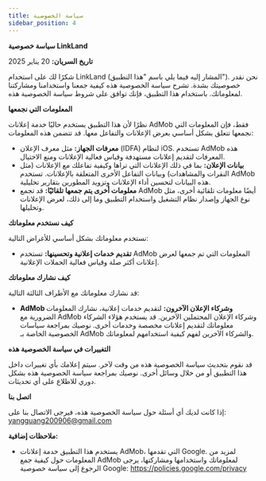 ```yaml
---
title: سياسة الخصوصية
sidebar_position: 4
---
```


**سياسة خصوصية LinkLand**

**تاريخ السريان:** 20 يناير 2025

شكرًا لك على استخدام LinkLand (المشار إليه فيما يلي باسم "هذا التطبيق"). نحن نقدر خصوصيتك بشدة. تشرح سياسة الخصوصية هذه كيفية جمعنا واستخدامنا ومشاركتنا لمعلوماتك. باستخدام هذا التطبيق، فإنك توافق على شروط سياسة الخصوصية هذه.

**المعلومات التي نجمعها**

نظرًا لأن هذا التطبيق يستخدم حاليًا خدمة إعلانات AdMob فقط، فإن المعلومات التي نجمعها تتعلق بشكل أساسي بعرض الإعلانات والتفاعل معها. قد تتضمن هذه المعلومات:

- **معرفات الجهاز:** مثل معرف الإعلان (IDFA) لنظام iOS. تستخدم AdMob هذه المعرفات لتقديم إعلانات مستهدفة وقياس فعالية الإعلانات ومنع الاحتيال.
- **بيانات الإعلان:** بما في ذلك الإعلانات التي تراها وكيفية تفاعلك مع الإعلانات (مثل النقرات والمشاهدات) وبيانات التفاعل الأخرى المتعلقة بالإعلانات. تستخدم AdMob هذه البيانات لتحسين أداء الإعلانات وتزويد المطورين بتقارير تحليلية.
- **معلومات أخرى يتم جمعها تلقائيًا:** قد تجمع AdMob أيضًا معلومات تلقائية أخرى، مثل نوع الجهاز وإصدار نظام التشغيل واستخدام التطبيق وما إلى ذلك، لعرض الإعلانات وتحليلها.

**كيف نستخدم معلوماتك**

نستخدم معلوماتك بشكل أساسي للأغراض التالية:

- **تقديم خدمات إعلانية وتحسينها:** تستخدم AdMob المعلومات التي تم جمعها لعرض إعلانات أكثر صلة وقياس فعالية الحملات الإعلانية.

**كيف نشارك معلوماتك**

قد نشارك معلوماتك مع الأطراف الثالثة التالية:

- **AdMob وشركاء الإعلان الآخرون:** لتقديم خدمات إعلانية، نشارك المعلومات الضرورية مع AdMob وشركاء الإعلان المحتملين الآخرين. قد يستخدم هؤلاء الشركاء معلوماتك لتقديم إعلانات مخصصة وخدمات أخرى. نوصيك بمراجعة سياسات الخصوصية الخاصة بـ AdMob والشركاء الآخرين لفهم كيفية استخدامهم لمعلوماتك.

**التغييرات في سياسة الخصوصية هذه**

قد نقوم بتحديث سياسة الخصوصية هذه من وقت لآخر. سيتم إعلامك بأي تغييرات داخل هذا التطبيق أو من خلال وسائل أخرى. نوصيك بمراجعة سياسة الخصوصية هذه بشكل دوري للاطلاع على أي تحديثات.

**اتصل بنا**

إذا كانت لديك أي أسئلة حول سياسة الخصوصية هذه، فيرجى الاتصال بنا على: yangguang200906@gmail.com

**ملاحظات إضافية:**

- يستخدم هذا التطبيق خدمة إعلانات AdMob، التي تقدمها Google. لمزيد من المعلومات حول كيفية جمع AdMob لمعلوماتك واستخدامها ومشاركتها، يرجى الرجوع إلى سياسة خصوصية Google: https://policies.google.com/privacy
